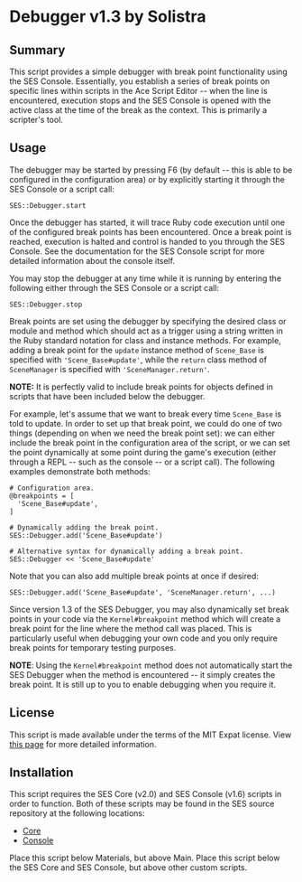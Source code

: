 
Debugger v1.3 by Solistra
=============================================================================

Summary
-----------------------------------------------------------------------------
  This script provides a simple debugger with break point functionality using
the SES Console. Essentially, you establish a series of break points on
specific lines within scripts in the Ace Script Editor -- when the line is
encountered, execution stops and the SES Console is opened with the active
class at the time of the break as the context. This is primarily a scripter's
tool.

Usage
-----------------------------------------------------------------------------
  The debugger may be started by pressing F6 (by default -- this is able to
be configured in the configuration area) or by explicitly starting it through 
the SES Console or a script call:

    SES::Debugger.start

  Once the debugger has started, it will trace Ruby code execution until one
of the configured break points has been encountered. Once a break point is
reached, execution is halted and control is handed to you through the SES
Console. See the documentation for the SES Console script for more detailed
information about the console itself.

  You may stop the debugger at any time while it is running by entering the
following either through the SES Console or a script call:

    SES::Debugger.stop

  Break points are set using the debugger by specifying the desired class or
module and method which should act as a trigger using a string written in the
Ruby standard notation for class and instance methods. For example, adding a
break point for the `update` instance method of `Scene_Base` is specified
with `'Scene_Base#update'`, while the `return` class method of `SceneManager`
is specified with `'SceneManager.return'`.

  **NOTE:** It is perfectly valid to include break points for objects defined
in scripts that have been included below the debugger.

  For example, let's assume that we want to break every time `Scene_Base` is
told to update. In order to set up that break point, we could do one of two
things (depending on when we need the break point set): we can either include
the break point in the configuration area of the script, or we can set the
point dynamically at some point during the game's execution (either through
a REPL -- such as the console -- or a script call). The following examples
demonstrate both methods:

    # Configuration area.
    @breakpoints = [
      'Scene_Base#update',
    ]
    
    # Dynamically adding the break point.
    SES::Debugger.add('Scene_Base#update')
    
    # Alternative syntax for dynamically adding a break point.
    SES::Debugger << 'Scene_Base#update'

  Note that you can also add multiple break points at once if desired:

    SES::Debugger.add('Scene_Base#update', 'SceneManager.return', ...)

  Since version 1.3 of the SES Debugger, you may also dynamically set break
points in your code via the `Kernel#breakpoint` method which will create a
break point for the line where the method call was placed. This is
particularly useful when debugging your own code and you only require break
points for temporary testing purposes.

  **NOTE**: Using the `Kernel#breakpoint` method does not automatically start
the SES Debugger when the method is encountered -- it simply creates the
break point. It is still up to you to enable debugging when you require it.

License
-----------------------------------------------------------------------------
  This script is made available under the terms of the MIT Expat license.
View [this page](http://sesvxace.wordpress.com/license/) for more detailed
information.

Installation
-----------------------------------------------------------------------------
  This script requires the SES Core (v2.0) and SES Console (v1.6) scripts in
order to function. Both of these scripts may be found in the SES source
repository at the following locations:

* [Core](https://raw.github.com/sesvxace/core/master/lib/core.rb)
* [Console](https://raw.github.com/sesvxace/console/master/lib/console.rb)

Place this script below Materials, but above Main. Place this script below
the SES Core and SES Console, but above other custom scripts.

